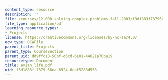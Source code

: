```yaml
---
content_type: resource
description: ''
file: /courses/12-000-solving-complex-problems-fall-2003/f3d1883f737966ea69246caf5288d558_avian_life.pdf
file_type: application/pdf
learning_resource_types:
- Projects
license: https://creativecommons.org/licenses/by-nc-sa/4.0/
ocw_type: OCWFile
parent_title: Projects
parent_type: CourseSection
parent_uid: dd9ffc10-50bf-d6cd-6e01-44621a70ba19
resourcetype: Document
title: avian_life.pdf
uid: f3d1883f-7379-66ea-6924-6caf5288d558
---
```


